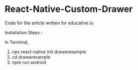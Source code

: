 # React-Native-Custom-Drawer
Code for the article written for educative.io

Installation Steps :

In Terminal,

1. npx react-native init drawerexample
2. cd drawerexample
3. npm run android
